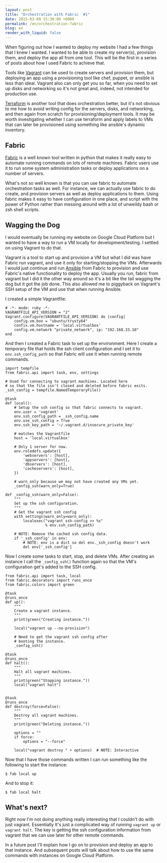 ```yaml
---
layout: post
title: "Orchestration with Fabric  #1"
date: 2015-03-09 15:30:00 +0000
permalink: /en/orchestration-fabric
blog: en
render_with_liquid: false
---
```


When figuring out how I wanted to deploy my website I had a few things that I
knew I wanted. I wanted to be able to create my server(s), provision them, and
deploy the app all from one tool. This will be the first in a series of posts
about how I used Fabric to achieve that.

Tools like [Vagrant](https://www.vagrantup.com/) can be used to create servers
and provision them, but deploying an app using a provisioning tool like chef,
puppet, or ansible is less than ideal. Vagrant also can only get you so
far, when you need to set up disks and networking so it's not great and, 
indeed, not intended for production use.

[Terraform](https://www.terraform.io/) is another tool that does orchestration better,
but it's not obvious to me how to avoid writing config for the servers, disks,
and networking, and then again from scratch for provisioning/deployment
tools. It may be worth investigating whether I can use terraform and apply labels
to VMs that can later be provisioned using something like ansible's dynamic
inventory.

## Fabric

[Fabric](http://www.fabfile.org/) is a well known tool written in python that
makes it really easy to automate running commands on lots of remote machines.
Fabric users use it to run some system administration tasks or deploy
applications on a number of servers.

What's not so well known is that you can use fabric to automate orchestration
tasks as well. For instance, we can actually use fabric to do create, and
provision servers as well as deploy applications to them. Using fabric makes it easy
to have configuration in one place, and script with the power of Python rather than
messing around with a lot of unweildy bash or zsh shell scripts.

## Wagging the Dog

I would eventually be running my website on Google Cloud Platform but I wanted
to have a way to run a VM locally for development/testing. I settled on using
Vagrant to do that.

Vagrant is a tool to start up and provision a VM but what I did was have Fabric
run vagrant, and use it only for starting/stopping the VMs. Afterwards I would
just continue and run [Ansible](http://www.ansible.com/) from Fabric to
provision and use Fabric's native functionality to deploy the app. Usually you
run, fabric from vagrant but I did it the other way around so it's a bit like
the tail wagging the dog but it got the job done. This also allowed me to piggyback
on Vagrant's SSH setup of the VM and use that when running Ansible.

I created a simple Vagrantfile:

```
# -*- mode: ruby -*-
VAGRANTFILE_API_VERSION = "2"
Vagrant.configure(VAGRANTFILE_API_VERSION) do |config|
    config.vm.box = "ubuntu/trusty64"
    confix.vm.hostname = 'local.virtualbox'
    config.vm.network "private_network", ip: "192.168.33.10"
end
```

And then I created a Fabric task to set up the environment. Here I create a
temporary file that holds the ssh client configuration and I set it to
`env.ssh_config_path` so that Fabric will use it when running remote commands.

```
import tempfile
from fabric.api import task, env, settings

# Used for connecting to vagrant machines. Located here
# so that the file isn't closed and deleted before fabric exits.
_ssh_config = tempfile.NamedTemporaryFile()

@task
def local():
    # Setup the ssh config so that fabric connects to vagrant.
    env.user = 'vagrant'
    env.ssh_config_path = _ssh_config.name
    env.use_ssh_config = True
    env.ssh_key_path = '~/.vagrant.d/insecure_private_key'

    # matches the Vagrantfile
    host = 'local.virtualbox'

    # Only 1 server for now.
    env.roledefs.update({
        'webservers': [host],
        'appservers': [host],
        'dbservers': [host],
        'cacheservers': [host],
    })

    # warn_only because we may not have created any VMs yet.
    _config_ssh(warn_only=True)

def _config_ssh(warn_only=False):
    """
    Set up the ssh configuration.
    """
    # Get the vagrant ssh config
    with settings(warn_only=warn_only):
        localexec("vagrant ssh-config >> %s"
                  % env.ssh_config_path)

    # NOTE: Remove the cached ssh config data.
    if '_ssh_config' in env:
        # NOTE: env is a dict so del env._ssh_config doesn't work
        del env['_ssh_config']
```

Now I create some tasks to start, stop, and delete VMs. After creating
an instance I call the `_config_ssh()` function again so that the VM's
configuration get's added to the SSH config.

```
from fabric.api import task, local
from fabric.decorators import runs_once
from fabric.colors import green

@task
@runs_once
def up():
    """
    Create a vagrant instance.
    """
    print(green("Creating instance."))

    local("vagrant up --no-provision")

    # Need to get the vagrant ssh config after
    # booting the instance.
    _config_ssh()

@task
@runs_once
def halt():
    """
    Halt all vagrant machines.
    """
    print(green("Stopping instance."))
    local("vagrant halt")


@task
@runs_once
def destroy(force=False):
    """
    Destroy all vagrant machines.
    """
    print(green("Deleting instance."))

    options = ""
    if force:
        options = "--force"

    local("vagrant destroy " + options)  # NOTE: Interactive
```

Now that I have those commands written I can run something like the following to start the instance:

    $ fab local up

And to stop it:

    $ fab local halt

## What's next?

Right now I'm not doing anything really interesting that I couldn't do with
just vagrant.  Essentially It's just a complicated way of running `vagrant up`
or `vagrant halt`. The key is getting the ssh configuration information from
vagrant that we can use later for other remote commands.

In a future post I'll explain how I go on to provision and deploy an app to
that instance. And subsequent posts will talk about how to use the same
commands with instances on Google Cloud Platform.